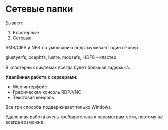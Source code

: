 #  Сетевые папки

Бывают:
1. Кластерные
2. Сетевые

SMB/CIFS и NFS по умолчанию подразумевают один сервер

glustyerfs, ccephfs, lustre, moosefs, HDFS - кластер

В кластерных системах всегда будет большая задержка.

**Удалённая работа с серверами:**
- Web интерфейс
- Графическая консоль RDP/VNC
- Текстовая консоль

Все три способа поддерживает только Windows.

Удаленная работа очень требовательна к параметрам сети, поэтому не всегда возможна.